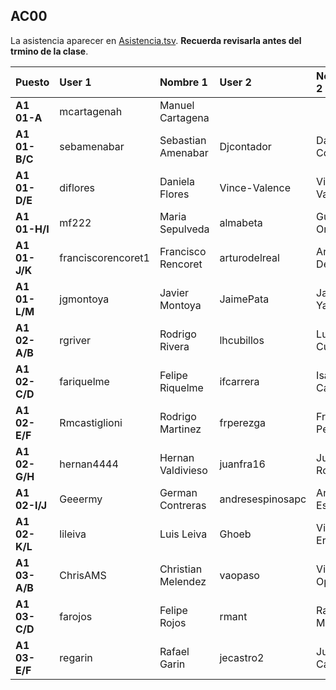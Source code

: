 ## AC00

La asistencia aparecer en [Asistencia.tsv](Asistencia.tsv). **Recuerda revisarla antes del trmino de la clase**.

| Puesto | User 1 | Nombre 1 | User 2 | Nombre 2 |
|:-------|:-------|:---------|:-------|:---------|
| **A1 01-A** | mcartagenah | Manuel Cartagena |  |   |
| **A1 01-B/C** | sebamenabar | Sebastian Amenabar | Djcontador | Daniela Contador |
| **A1 01-D/E** | diflores | Daniela Flores | Vince-Valence | Vicente Valencia |
| **A1 01-H/I** | mf222 | Maria Sepulveda | almabeta | Guillermo Orellana |
| **A1 01-J/K** | franciscorencoret1 | Francisco Rencoret | arturodelreal | Arturo Del Real |
| **A1 01-L/M** | jgmontoya | Javier Montoya | JaimePata | Jaime Yanez |
| **A1 02-A/B** | rgriver | Rodrigo Rivera | lhcubillos | Luis Cubillos |
| **A1 02-C/D** | fariquelme | Felipe Riquelme | ifcarrera | Isaac Carrera |
| **A1 02-E/F** | Rmcastiglioni | Rodrigo Martinez | frperezga | Francisco Perez |
| **A1 02-G/H** | hernan4444 | Hernan Valdivieso | juanfra16 | Juan Rojas |
| **A1 02-I/J** | Geeermy | German Contreras | andresespinosapc | Andres Espinosa |
| **A1 02-K/L** | lileiva | Luis Leiva | Ghoeb | Vicente Errazuriz |
| **A1 03-A/B** | ChrisAMS | Christian Melendez | vaopaso | Vicente Opaso |
| **A1 03-C/D** | farojos | Felipe Rojos | rmant | Raimundo Manterola |
| **A1 03-E/F** | regarin | Rafael Garin | jecastro2 | Juan Castro |